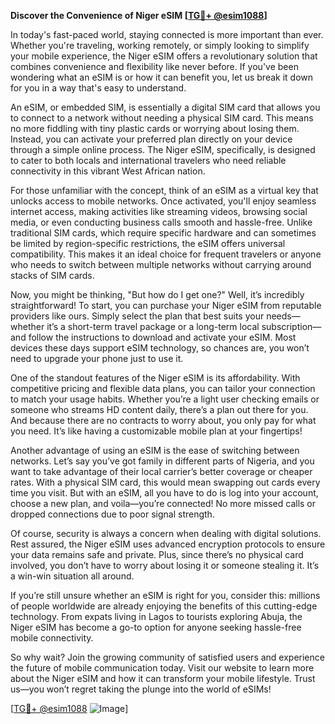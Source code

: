 **Discover the Convenience of Niger eSIM [[TG💪+ @esim1088](https://t.me/s/esim1088)]**

In today's fast-paced world, staying connected is more important than ever. Whether you're traveling, working remotely, or simply looking to simplify your mobile experience, the Niger eSIM offers a revolutionary solution that combines convenience and flexibility like never before. If you've been wondering what an eSIM is or how it can benefit you, let us break it down for you in a way that's easy to understand.

An eSIM, or embedded SIM, is essentially a digital SIM card that allows you to connect to a network without needing a physical SIM card. This means no more fiddling with tiny plastic cards or worrying about losing them. Instead, you can activate your preferred plan directly on your device through a simple online process. The Niger eSIM, specifically, is designed to cater to both locals and international travelers who need reliable connectivity in this vibrant West African nation.

For those unfamiliar with the concept, think of an eSIM as a virtual key that unlocks access to mobile networks. Once activated, you'll enjoy seamless internet access, making activities like streaming videos, browsing social media, or even conducting business calls smooth and hassle-free. Unlike traditional SIM cards, which require specific hardware and can sometimes be limited by region-specific restrictions, the eSIM offers universal compatibility. This makes it an ideal choice for frequent travelers or anyone who needs to switch between multiple networks without carrying around stacks of SIM cards.

Now, you might be thinking, "But how do I get one?" Well, it’s incredibly straightforward! To start, you can purchase your Niger eSIM from reputable providers like ours. Simply select the plan that best suits your needs—whether it’s a short-term travel package or a long-term local subscription—and follow the instructions to download and activate your eSIM. Most devices these days support eSIM technology, so chances are, you won’t need to upgrade your phone just to use it.

One of the standout features of the Niger eSIM is its affordability. With competitive pricing and flexible data plans, you can tailor your connection to match your usage habits. Whether you’re a light user checking emails or someone who streams HD content daily, there’s a plan out there for you. And because there are no contracts to worry about, you only pay for what you need. It’s like having a customizable mobile plan at your fingertips!

Another advantage of using an eSIM is the ease of switching between networks. Let’s say you’ve got family in different parts of Nigeria, and you want to take advantage of their local carrier’s better coverage or cheaper rates. With a physical SIM card, this would mean swapping out cards every time you visit. But with an eSIM, all you have to do is log into your account, choose a new plan, and voila—you’re connected! No more missed calls or dropped connections due to poor signal strength.

Of course, security is always a concern when dealing with digital solutions. Rest assured, the Niger eSIM uses advanced encryption protocols to ensure your data remains safe and private. Plus, since there’s no physical card involved, you don’t have to worry about losing it or someone stealing it. It’s a win-win situation all around.

If you’re still unsure whether an eSIM is right for you, consider this: millions of people worldwide are already enjoying the benefits of this cutting-edge technology. From expats living in Lagos to tourists exploring Abuja, the Niger eSIM has become a go-to option for anyone seeking hassle-free mobile connectivity.

So why wait? Join the growing community of satisfied users and experience the future of mobile communication today. Visit our website to learn more about the Niger eSIM and how it can transform your mobile lifestyle. Trust us—you won’t regret taking the plunge into the world of eSIMs!

[[TG💪+ @esim1088](https://t.me/s/esim1088) ![Image](https://i.postimg.cc/Y0z9fWf4/image.png)]